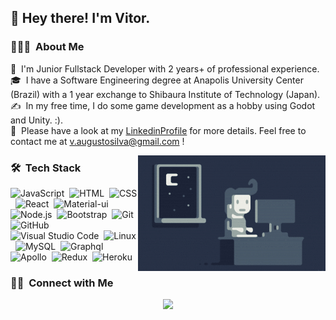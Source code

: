  <h2> 👋 Hey there! I'm Vitor.</h2>

### 👨🏻‍💻 &nbsp;About Me

🌱 &nbsp;I'm Junior Fullstack Developer with 2 years+ of professional experience.\
🎓 &nbsp;I have a Software Engineering degree at Anapolis University Center (Brazil) with a 1 year exchange to Shibaura Institute of Technology (Japan).\
✍️ &nbsp;In my free time, I do some game development as a hobby using Godot and Unity. :).\
📄 &nbsp;Please have a look at my [LinkedinProfile](https://www.linkedin.com/in/vitor-augusto-silva-8aa2b1135/) for more details. Feel free to contact me at v.augustosilva@gmail.com !

<img alt="Night Coding" src="https://raw.githubusercontent.com/AVS1508/AVS1508/master/assets/Night-Coding.gif" align="right"/>

### 🛠 &nbsp;Tech Stack

![JavaScript](https://img.shields.io/badge/-JavaScript-081429?style=flat&logo=javascript&labelColor=5e5e5e)&nbsp;
![HTML](https://img.shields.io/badge/-HTML-5e5e5e?style=flat&logo=HTML5)&nbsp;
![CSS](https://img.shields.io/badge/-CSS-5e5e5e?style=flat&logo=CSS3&logoColor=1572B6)&nbsp;
![React](https://img.shields.io/badge/-React-5e5e5e?style=flat&logo=react)&nbsp;
![Material-ui](https://img.shields.io/badge/-Material--ui-5e5e5e?style=flat&logo=material-ui&logoColor=0081CB)&nbsp;
![Node.js](https://img.shields.io/badge/-Node.js-5e5e5e?style=flat&logo=node.js)&nbsp;
![Bootstrap](https://img.shields.io/badge/-Bootstrap-5e5e5e?style=flat&logo=bootstrap&logoColor=563D7C)&nbsp;
![Git](https://img.shields.io/badge/-Git-5e5e5e?style=flat&logo=git)&nbsp;
![GitHub](https://img.shields.io/badge/-GitHub-5e5e5e?style=flat&logo=github)&nbsp;
![Visual Studio Code](https://img.shields.io/badge/-Visual%20Studio%20Code-5e5e5e?style=flat&logo=visual-studio-code&logoColor=007ACC)&nbsp;
![Linux](https://img.shields.io/badge/-Linux-5e5e5e?style=flat&logo=linux&logoColor=FCC624)&nbsp;
![MySQL](https://img.shields.io/badge/-MySQL-5e5e5e?style=flat&logo=mysql&logoColor=4479A1)&nbsp;
![Graphql](https://img.shields.io/badge/-GraphQL-5e5e5e?style=flat&logo=graphql&logoColor=E10098)&nbsp;
![Apollo](https://img.shields.io/badge/-Apollo-5e5e5e?style=flat&logo=apollo-graphql&logoColor=311C87)&nbsp;
![Redux](https://img.shields.io/badge/-Redux-5e5e5e?style=flat&logo=redux&logoColor=764ABC)&nbsp;
![Heroku](https://img.shields.io/badge/-Heroku-5e5e5e?style=flat&logo=heroku&logoColor=430098)&nbsp;

### 🤝🏻 &nbsp;Connect with Me

<p align="center">
<a href="https://www.linkedin.com/in/vitor-augusto-silva-8aa2b1135"><img src="https://img.shields.io/badge/-Vitor%20Augusto%20Silva-0077B5?style=flat&logo=Linkedin&logoColor=white"/></a>
</p>
